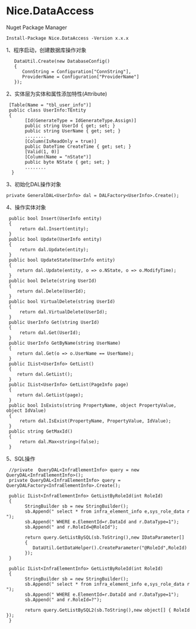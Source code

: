 # Nice.DataAccess
 

Nuget Package Manager   

    Install-Package Nice.DataAccess -Version x.x.x      
            
 1、程序启动，创建数据库操作对象
    
    
       DataUtil.Create(new DatabaseConfig()
       {
          ConnString = Configuration["ConnString"],
          ProviderName = Configuration["ProviderName"]
       });
    
        

   
2、实体层为实体和属性添加特性(Attribute) 
    
     [Table(Name = "tbl_user_info")]        
     public class UserInfo:TEntity       
     {      
           [Id(GenerateType = IdGenerateType.Assign)]   
           public string UserId { get; set; }   
           public string UserName { get; set; }  
           ........
           [Column(IsReadOnly = true)]
           public DateTime CreateTime { get; set; }
           [Valid(1, 0)]
           [Column(Name = "nState")]
           public byte NState { get; set; }
           ........
      }          
  
  
  3、初始化DAL操作对象    
    
    private GeneralDAL<UserInfo> dal = DALFactory<UserInfo>.Create();   
  
  4、操作实体对象
            
     public bool Insert(UserInfo entity)
     {
         return dal.Insert(entity);
     }
     public bool Update(UserInfo entity)
     {
         return dal.Update(entity);
     }
     public bool UpdateState(UserInfo entity)
     {
        return dal.Update(entity, o => o.NState, o => o.ModifyTime);
     }
     public bool Delete(string UserId)
     {
        return dal.Delete(UserId);
     }
     public bool VirtualDelete(string UserId)
     {
         return dal.VirtualDelete(UserId);
     }
     public UserInfo Get(string UserId)
     {
         return dal.Get(UserId);
     }
     public UserInfo GetByName(string UserName)
     {
        return dal.Get(o => o.UserName == UserName);
     }
     public IList<UserInfo> GetList()
     {
        return dal.GetList();
     }
     public IList<UserInfo> GetList(PageInfo page)
     {
        return dal.GetList(page);
     }
     public bool IsExists(string PropertyName, object PropertyValue, object IdValue)
     {
         return dal.IsExist(PropertyName, PropertyValue, IdValue);
     }
     public string GetMaxId()
     {
         return dal.Max<string>(false);
     }
  5、SQL操作   
    
    
     //private  QueryDAL<InfraElementInfo> query = new QueryDAL<InfraElementInfo>();
     private QueryDAL<InfraElementInfo> query = QueryDALFactory<InfraElementInfo>.Create();
     
     public IList<InfraElementInfo> GetListByRoleId(int RoleId)
     {
           StringBuilder sb = new StringBuilder();
           sb.Append(" select * from infra_element_info e,sys_role_data r ");
           sb.Append(" WHERE e.ElementId=r.DataId and r.DataType=1");
           sb.Append(" and r.RoleId=@RoleId");

           return query.GetListBySQL(sb.ToString(),new IDataParameter[] 
           {
              DataUtil.GetDataHelper().CreateParameter("@RoleId",RoleId)
           });
     }
     
     public IList<InfraElementInfo> GetListByRoleId(int RoleId)
     {
           StringBuilder sb = new StringBuilder();
           sb.Append(" select * from infra_element_info e,sys_role_data r ");
           sb.Append(" WHERE e.ElementId=r.DataId and r.DataType=1");
           sb.Append(" and r.RoleId=?");

           return query.GetListBySQL2(sb.ToString(),new object[] { RoleId });
     }
